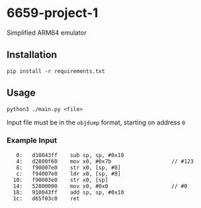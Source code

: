 # 6659-project-1
Simplified ARM64 emulator

## Installation
```
pip install -r requirements.txt
```

## Usage
```
python3 ./main.py <file>
```

Input file must be in the ```objdump``` format, starting on address ```0```

### Example Input

```
   0:	d10043ff 	sub	sp, sp, #0x10
   4:	d2800f60 	mov	x0, #0x7b                  	// #123
   8:	f90007e0 	str	x0, [sp, #8]
   c:	f94007e0 	ldr	x0, [sp, #8]
  10:	f90003e0 	str	x0, [sp]
  14:	52800000 	mov	x0, #0x0                   	// #0
  18:	910043ff 	add	sp, sp, #0x10
  1c:	d65f03c0 	ret
```

